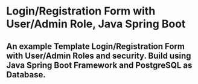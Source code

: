 # Login/Registration Form with User/Admin Role, Java Spring Boot

## An example Template Login/Registration Form with User/Admin Roles and security. Build using Java Spring Boot Framework and PostgreSQL as Database.


